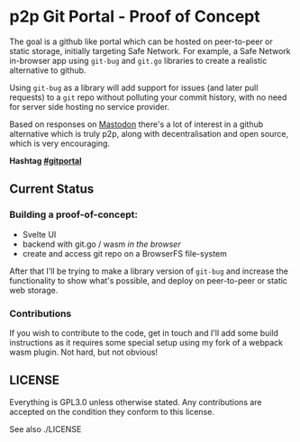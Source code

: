 # p2p Git Portal - Proof of Concept

The goal is a github like portal which can be hosted on peer-to-peer or static storage, initially targeting Safe Network. For example, a Safe Network in-browser app using `git-bug` and `git.go` libraries to create a realistic alternative to github.

Using `git-bug` as a library will add support for issues (and later pull requests) to a `git` repo without polluting your commit history, with no need for server side hosting no service provider.

Based on responses on [Mastodon](https://mastodon.technology/@happybeing) there's a lot of interest in a github alternative which is truly p2p, along with decentralisation and open source, which is very encouraging.

**Hashtag [#gitportal](https://mastodon.technology/web/timelines/tag/gitportal)**

## Current Status

### Building a proof-of-concept:
- Svelte UI
- backend with git.go / wasm *in the browser*
- create and access git repo on a BrowserFS file-system

After that I'll be trying to make a library version of `git-bug` and increase the functionality to show what's possible, and deploy on peer-to-peer or static web storage.

### Contributions
If you wish to contribute to the code, get in touch and I'll add some build instructions as it requires some special setup using my fork of a webpack wasm plugin. Not hard, but not obvious!

## LICENSE

Everything is GPL3.0 unless otherwise stated. Any contributions are accepted on the condition they conform to this license.

See also ./LICENSE